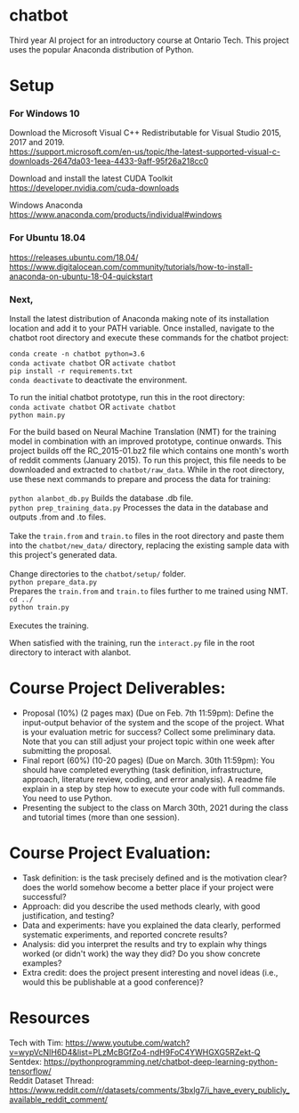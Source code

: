 # chatbot
Third year AI project for an introductory course at Ontario Tech. This project uses the popular Anaconda distribution of Python.

# Setup
### For Windows 10
Download the Microsoft Visual C++ Redistributable for Visual Studio 2015, 2017 and 2019. <br />
https://support.microsoft.com/en-us/topic/the-latest-supported-visual-c-downloads-2647da03-1eea-4433-9aff-95f26a218cc0 <br />

Download and install the latest CUDA Toolkit <br />
https://developer.nvidia.com/cuda-downloads <br />

Windows Anaconda <br />
https://www.anaconda.com/products/individual#windows <br />

### For Ubuntu 18.04
https://releases.ubuntu.com/18.04/ <br />
https://www.digitalocean.com/community/tutorials/how-to-install-anaconda-on-ubuntu-18-04-quickstart <br />

### Next,
Install the latest distribution of Anaconda making note of its installation location and add it to your PATH variable. Once installed, navigate to the chatbot root directory and execute these commands for the chatbot project:<br />

`conda create -n chatbot python=3.6` <br />
`conda activate chatbot` OR `activate chatbot` <br />
`pip install -r requirements.txt` <br />
`conda deactivate` to deactivate the environment. <br />

To run the initial chatbot prototype, run this in the root directory: <br />
`conda activate chatbot` OR `activate chatbot` <br />
`python main.py` <br />

For the build based on Neural Machine Translation (NMT) for the training model in combination with an improved prototype, continue onwards. 
This project builds off the RC_2015-01.bz2 file which contains one month's worth of reddit comments (January 2015). To run this project, this file needs to be downloaded and extracted to `chatbot/raw_data`. While in the root directory, use these next commands to prepare and process the data for training: <br /><br />
`python alanbot_db.py` Builds the database .db file. <br />
`python prep_training_data.py` Processes the data in the database and outputs .from and .to files. <br /> <br />
Take the `train.from` and `train.to` files in the root directory and paste them into the `chatbot/new_data/` directory, replacing the existing sample data with this project's generated data. <br /> <br />
Change directories to the `chatbot/setup/` folder. <br />
`python prepare_data.py` <br /> Prepares the `train.from` and `train.to` files further to me trained using NMT.
`cd ../` <br />
`python train.py` <br /><br /> Executes the training.

When satisfied with the training, run the `interact.py` file in the root directory to interact with alanbot.

# Course Project Deliverables:
* Proposal (10%) (2 pages max) (Due on Feb. 7th 11:59pm): Define the input-output behavior of
the system and the scope of the project. What is your evaluation metric for success? Collect
some preliminary data. Note that you can still adjust your project topic within one week after
submitting the proposal.
* Final report (60%) (10-20 pages) (Due on March. 30th 11:59pm): You should have completed
everything (task definition, infrastructure, approach, literature review, coding, and error
analysis). A readme file explain in a step by step how to execute your code with full commands.
You need to use Python.
* Presenting the subject to the class on March 30th, 2021 during the class and tutorial times (more
than one session).

# Course Project Evaluation:
* Task definition: is the task precisely defined and is the motivation clear? does the world
somehow become a better place if your project were successful?
* Approach: did you describe the used methods clearly, with good justification, and testing?
* Data and experiments: have you explained the data clearly, performed systematic experiments,
and reported concrete results?
* Analysis: did you interpret the results and try to explain why things worked (or didn't work) the
way they did? Do you show concrete examples?
* Extra credit: does the project present interesting and novel ideas (i.e., would this be publishable
at a good conference)?

# Resources
Tech with Tim: https://www.youtube.com/watch?v=wypVcNIH6D4&list=PLzMcBGfZo4-ndH9FoC4YWHGXG5RZekt-Q <br />
Sentdex: https://pythonprogramming.net/chatbot-deep-learning-python-tensorflow/ <br />
Reddit Dataset Thread: https://www.reddit.com/r/datasets/comments/3bxlg7/i_have_every_publicly_available_reddit_comment/ <br />
